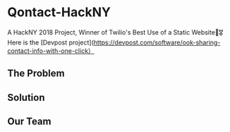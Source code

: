# Qontact-HackNY
A HackNY 2018 Project, Winner of Twilio's Best Use of a Static Website🎉🎖
Here is the [Devpost project](https://devpost.com/software/ook-sharing-contact-info-with-one-click）

## The Problem

## Solution

## Our Team
